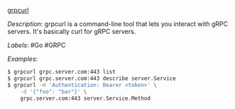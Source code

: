 [grpcurl](https://github.com/fullstorydev/grpcurl)

*Description*: grpcurl is a command-line tool that lets you interact with gRPC servers. It's basically curl for gRPC servers.

*Labels*: #Go #GRPC

*Examples*:

```bash
$ grpcurl grpc.server.com:443 list
$ grpcurl grpc.server.com:443 describe server.Service
$ grpcurl -H 'Authentication: Bearer <token>' \
    -d '{"foo": "bar"}' \
    grpc.server.com:443 server.Service.Method
```
